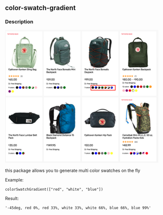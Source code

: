 ## color-swatch-gradient


### Description
![image-swatches](./images/image-swatches.png?raw=true)

this package allows you to generate multi color swatches on the fly 

Example:
```
colorSwatchGradient(["red", "white", "blue"]) 
```

Result:
```
'-45deg, red 0%, red 33%, white 33%, white 66%, blue 66%, blue 99%'
```


